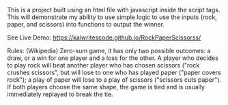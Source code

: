 This is a project built using an html file with javascript inside the script tags. This will demonstrate my ability to use simple logic to use the inputs (rock, paper, and scissors) into functions to output the winner.

See Live Demo: https://kaiwritescode.github.io/RockPaperScissorss/

Rules: (Wikipedia)
Zero-sum game, it has only two possible outcomes: a draw, or a win for one player and a loss for the other. A player who decides to play rock will beat another player who has chosen scissors ("rock crushes scissors", but will lose to one who has played paper ("paper covers rock"); a play of paper will lose to a play of scissors ("scissors cuts paper"). If both players choose the same shape, the game is tied and is usually immediately replayed to break the tie. 
